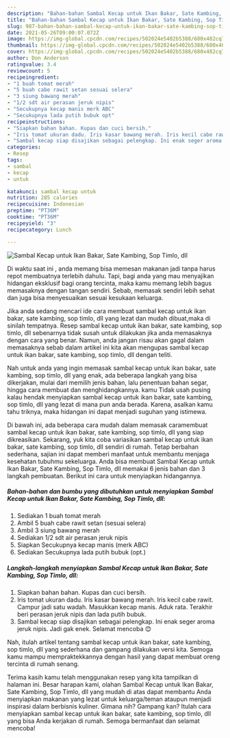 ```yaml
---
description: "Bahan-bahan Sambal Kecap untuk Ikan Bakar, Sate Kambing, Sop Timlo, dll yang nikmat Untuk Jualan"
title: "Bahan-bahan Sambal Kecap untuk Ikan Bakar, Sate Kambing, Sop Timlo, dll yang nikmat Untuk Jualan"
slug: 987-bahan-bahan-sambal-kecap-untuk-ikan-bakar-sate-kambing-sop-timlo-dll-yang-nikmat-untuk-jualan
date: 2021-05-26T09:00:07.072Z
image: https://img-global.cpcdn.com/recipes/502024e5402b5388/680x482cq70/sambal-kecap-untuk-ikan-bakar-sate-kambing-sop-timlo-dll-foto-resep-utama.jpg
thumbnail: https://img-global.cpcdn.com/recipes/502024e5402b5388/680x482cq70/sambal-kecap-untuk-ikan-bakar-sate-kambing-sop-timlo-dll-foto-resep-utama.jpg
cover: https://img-global.cpcdn.com/recipes/502024e5402b5388/680x482cq70/sambal-kecap-untuk-ikan-bakar-sate-kambing-sop-timlo-dll-foto-resep-utama.jpg
author: Don Anderson
ratingvalue: 3.4
reviewcount: 5
recipeingredient:
- "1 buah tomat merah"
- "5 buah cabe rawit setan sesuai selera"
- "3 siung bawang merah"
- "1/2 sdt air perasan jeruk nipis"
- "Secukupnya kecap manis merk ABC"
- "Secukupnya lada putih bubuk opt"
recipeinstructions:
- "Siapkan bahan bahan. Kupas dan cuci bersih."
- "Iris tomat ukuran dadu. Iris kasar bawang merah. Iris kecil cabe rawit. Campur jadi satu wadah. Masukkan kecap manis. Aduk rata. Terakhir beri perasan jeruk nipis dan lada putih bubuk."
- "Sambal kecap siap disajikan sebagai pelengkap. Ini enak seger aroma jeruk nipis. Jadi gak enek. Selamat mencoba 😊"
categories:
- Resep
tags:
- sambal
- kecap
- untuk

katakunci: sambal kecap untuk 
nutrition: 285 calories
recipecuisine: Indonesian
preptime: "PT36M"
cooktime: "PT36M"
recipeyield: "3"
recipecategory: Lunch

---
```



![Sambal Kecap untuk Ikan Bakar, Sate Kambing, Sop Timlo, dll](https://img-global.cpcdn.com/recipes/502024e5402b5388/680x482cq70/sambal-kecap-untuk-ikan-bakar-sate-kambing-sop-timlo-dll-foto-resep-utama.jpg)

Di waktu  saat ini , anda memang bisa memesan makanan jadi tanpa harus repot membuatnya terlebih dahulu. Tapi, bagi anda yang mau menyajikan hidangan eksklusif bagi orang tercinta, maka kamu memang lebih bagus memasaknya dengan tangan sendiri. Sebab, memasak sendiri lebih sehat dan juga bisa menyesuaikan sesuai kesukaan keluarga.

Jika anda sedang mencari ide cara membuat sambal kecap untuk ikan bakar, sate kambing, sop timlo, dll yang lezat dan mudah dibuat,maka di sinilah tempatnya. Resep sambal kecap untuk ikan bakar, sate kambing, sop timlo, dll  sebenarnya tidak susah untuk dilakukan jika anda memasaknya dengan cara yang benar. Namun, anda jangan risau akan gagal dalam memasaknya 
sebab dalam artikel ini kita akan mengupas sambal kecap untuk ikan bakar, sate kambing, sop timlo, dll dengan teliti.  



Nah untuk anda yang ingin memasak sambal kecap untuk ikan bakar, sate kambing, sop timlo, dll yang enak, ada beberapa langkah yang bisa dikerjakan, mulai dari memilih jenis bahan, lalu penentuan bahan segar, hingga cara membuat dan menghidangkannya. kamu Tidak usah pusing kalau hendak menyiapkan sambal kecap untuk ikan bakar, sate kambing, sop timlo, dll yang lezat di mana pun anda berada. Karena, asalkan kamu  tahu triknya, maka hidangan ini dapat menjadi suguhan yang istimewa.

Di bawah ini, ada beberapa cara mudah dalam memasak caramembuat sambal kecap untuk ikan bakar, sate kambing, sop timlo, dll yang siap dikreasikan. Sekarang, yuk kita coba variasikan sambal kecap untuk ikan bakar, sate kambing, sop timlo, dll sendiri di rumah. Tetap berbahan sederhana, sajian ini dapat memberi manfaat untuk membantu menjaga kesehatan tubuhmu sekeluarga. Anda bisa membuat Sambal Kecap untuk Ikan Bakar, Sate Kambing, Sop Timlo, dll memakai 6 jenis bahan dan 3 langkah pembuatan. Berikut ini cara untuk menyiapkan hidangannya.

<!--inarticleads1-->

##### Bahan-bahan dan bumbu yang dibutuhkan untuk menyiapkan Sambal Kecap untuk Ikan Bakar, Sate Kambing, Sop Timlo, dll:

1. Sediakan 1 buah tomat merah
1. Ambil 5 buah cabe rawit setan (sesuai selera)
1. Ambil 3 siung bawang merah
1. Sediakan 1/2 sdt air perasan jeruk nipis
1. Siapkan Secukupnya kecap manis (merk ABC)
1. Sediakan Secukupnya lada putih bubuk (opt.)




<!--inarticleads2-->

##### Langkah-langkah menyiapkan Sambal Kecap untuk Ikan Bakar, Sate Kambing, Sop Timlo, dll:

1. Siapkan bahan bahan. Kupas dan cuci bersih.
1. Iris tomat ukuran dadu. Iris kasar bawang merah. Iris kecil cabe rawit. Campur jadi satu wadah. Masukkan kecap manis. Aduk rata. Terakhir beri perasan jeruk nipis dan lada putih bubuk.
1. Sambal kecap siap disajikan sebagai pelengkap. Ini enak seger aroma jeruk nipis. Jadi gak enek. Selamat mencoba 😊




Nah, itulah artikel tentang  sambal kecap untuk ikan bakar, sate kambing, sop timlo, dll  yang sederhana dan gampang dilakukan versi kita. Semoga kamu mampu mempraktekkannya dengan hasil yang dapat membuat oreng tercinta di rumah senang. 

Terima kasih kamu telah menggunakan resep yang kita tampilkan di halaman ini. Besar harapan kami, olahan  Sambal Kecap untuk Ikan Bakar, Sate Kambing, Sop Timlo, dll yang mudah di atas dapat membantu Anda menyiapkan makanan yang lezat untuk keluarga/teman ataupun menjadi inspirasi dalam berbisnis kuliner. Gimana nih? Gampang kan? Itulah cara menyiapkan sambal kecap untuk ikan bakar, sate kambing, sop timlo, dll yang bisa Anda kerjakan di rumah. Semoga bermanfaat dan selamat mencoba!

